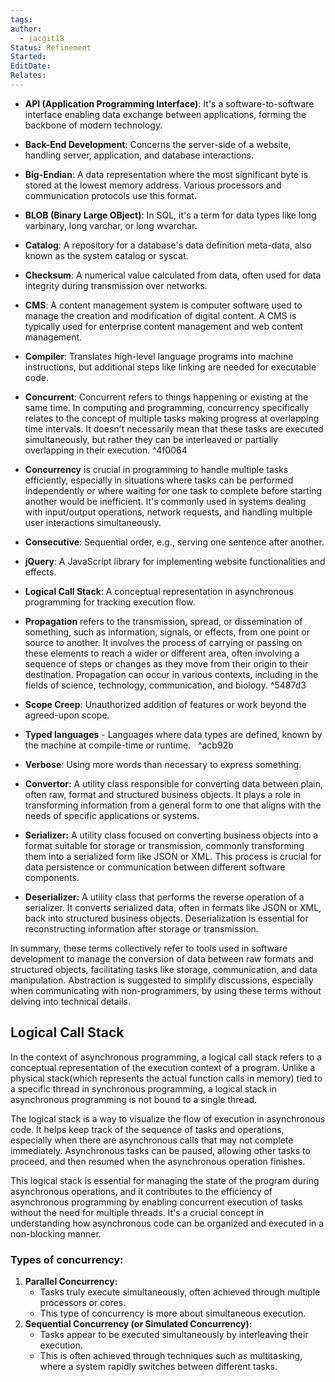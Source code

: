```yaml
---
tags: 
author:
  - jacgit18
Status: Refinement
Started: 
EditDate: 
Relates:
---
```

- **API (Application Programming Interface)**: It's a software-to-software interface enabling data exchange between applications, forming the backbone of modern technology.

- **Back-End Development**: Concerns the server-side of a website, handling server, application, and database interactions.

- **Big-Endian**: A data representation where the most significant byte is stored at the lowest memory address. Various processors and communication protocols use this format.

- **BLOB (Binary Large OBject)**: In SQL, it's a term for data types like long varbinary, long varchar, or long wvarchar.

- **Catalog**: A repository for a database's data definition meta-data, also known as the system catalog or syscat.

- **Checksum**: A numerical value calculated from data, often used for data integrity during transmission over networks.

- **CMS**:  A content management system is computer software used to manage the creation and modification of digital content. A CMS is typically used for enterprise content management and web content management.

- **Compiler**: Translates high-level language programs into machine instructions, but additional steps like linking are needed for executable code.

- **Concurrent**: Concurrent refers to things happening or existing at the same time. In computing and programming, concurrency specifically relates to the concept of multiple tasks making progress at overlapping time intervals. It doesn't necessarily mean that these tasks are executed simultaneously, but rather they can be interleaved or partially overlapping in their execution.
 ^4f0064

- **Concurrency** is crucial in programming to handle multiple tasks efficiently, especially in situations where tasks can be performed independently or where waiting for one task to complete before starting another would be inefficient. It's commonly used in systems dealing with input/output operations, network requests, and handling multiple user interactions simultaneously.

- **Consecutive**: Sequential order, e.g., serving one sentence after another.

- **jQuery**: A JavaScript library for implementing website functionalities and effects.

- **Logical Call Stack**: A conceptual representation in asynchronous programming for tracking execution flow.

- **Propagation** refers to the transmission, spread, or dissemination of something, such as information, signals, or effects, from one point or source to another. It involves the process of carrying or passing on these elements to reach a wider or different area, often involving a sequence of steps or changes as they move from their origin to their destination. Propagation can occur in various contexts, including in the fields of science, technology, communication, and biology. ^5487d3

- **Scope Creep**: Unauthorized addition of features or work beyond the agreed-upon scope.

- **Typed languages** - Languages where data types are defined, known by the machine at compile-time or runtime.   ^acb92b

- **Verbose**: Using more words than necessary to express something.


- **Convertor:** A utility class responsible for converting data between plain, often raw, format and structured business objects. It plays a role in transforming information from a general form to one that aligns with the needs of specific applications or systems.

- **Serializer:** A utility class focused on converting business objects into a format suitable for storage or transmission, commonly transforming them into a serialized form like JSON or XML. This process is crucial for data persistence or communication between different software components.

- **Deserializer:** A utility class that performs the reverse operation of a serializer. It converts serialized data, often in formats like JSON or XML, back into structured business objects. Deserialization is essential for reconstructing information after storage or transmission.

In summary, these terms collectively refer to tools used in software development to manage the conversion of data between raw formats and structured objects, facilitating tasks like storage, communication, and data manipulation. Abstraction is suggested to simplify discussions, especially when communicating with non-programmers, by using these terms without delving into technical details.




## Logical Call Stack
In the context of asynchronous programming, a logical call stack refers to a conceptual representation of the execution context of a program. Unlike a physical stack(which represents the actual function calls in memory) tied to a specific thread in synchronous programming, a logical stack in asynchronous programming is not bound to a single thread.

The logical stack is a way to visualize the flow of execution in asynchronous code. It helps keep track of the sequence of tasks and operations, especially when there are asynchronous calls that may not complete immediately. Asynchronous tasks can be paused, allowing other tasks to proceed, and then resumed when the asynchronous operation finishes.

This logical stack is essential for managing the state of the program during asynchronous operations, and it contributes to the efficiency of asynchronous programming by enabling concurrent execution of tasks without the need for multiple threads. It's a crucial concept in understanding how asynchronous code can be organized and executed in a non-blocking manner.



### Types of concurrency:
1. **Parallel Concurrency:**
    - Tasks truly execute simultaneously, often achieved through multiple processors or cores.
    - This type of concurrency is more about simultaneous execution.
2. **Sequential Concurrency (or Simulated Concurrency):**
    - Tasks appear to be executed simultaneously by interleaving their execution.
    - This is often achieved through techniques such as multitasking, where a system rapidly switches between different tasks.
